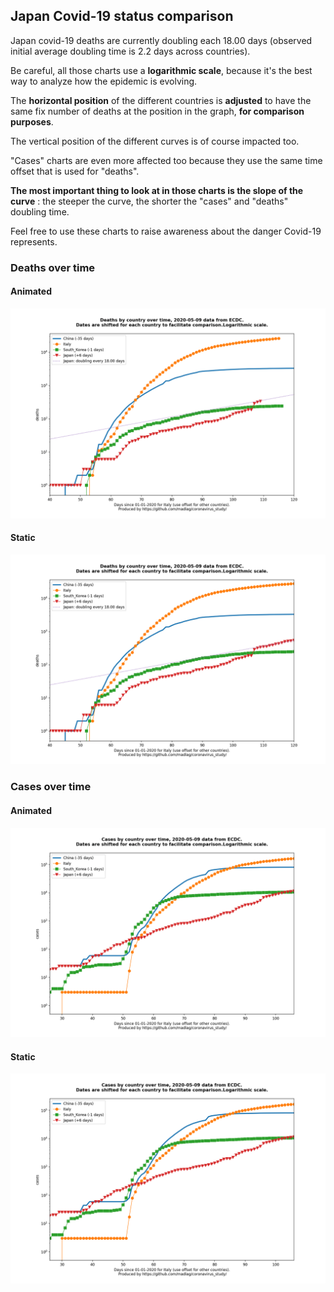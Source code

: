## Japan Covid-19 status comparison 

Japan covid-19 deaths are currently doubling each 18.00 days (observed initial average doubling time is 2.2 days across countries).



Be careful, all those charts use a **logarithmic scale**, because it's the best way to analyze how the epidemic is evolving.
 
The **horizontal position** of the different countries is **adjusted** to have the same fix number of deaths at the position in the graph, **for comparison purposes**.

The vertical position of the different curves is of course impacted too.

"Cases" charts are even more affected too because they use the same time offset that is used for "deaths".

**The most important thing to look at in those charts is the slope of the curve** : the steeper the curve, the shorter the "cases" and "deaths" doubling time.

Feel free to use these charts to raise awareness about the danger Covid-19 represents. 


 
### Deaths over time
 
#### Animated
![Japan covid-19 deaths animated chart](https://raw.githubusercontent.com/madlag/coronavirus_study/master/notebooks/graphs/2020-05-09/countries/Japan/2020-05-09_Japan_deaths.gif "Japan covid-19 deaths animated chart")   
 
#### Static
![Japan covid-19 deaths static chart](https://raw.githubusercontent.com/madlag/coronavirus_study/master/notebooks/graphs/2020-05-09/countries/Japan/2020-05-09_Japan_deaths.png "Japan covid-19 deaths static chart")   

 
### Cases over time
 
#### Animated
![Japan covid-19 cases animated chart](https://raw.githubusercontent.com/madlag/coronavirus_study/master/notebooks/graphs/2020-05-09/countries/Japan/2020-05-09_Japan_cases.gif "Japan covid-19 cases animated chart")   
 
#### Static
![Japan covid-19 cases static chart](https://raw.githubusercontent.com/madlag/coronavirus_study/master/notebooks/graphs/2020-05-09/countries/Japan/2020-05-09_Japan_cases.png "Japan covid-19 cases static chart")   

